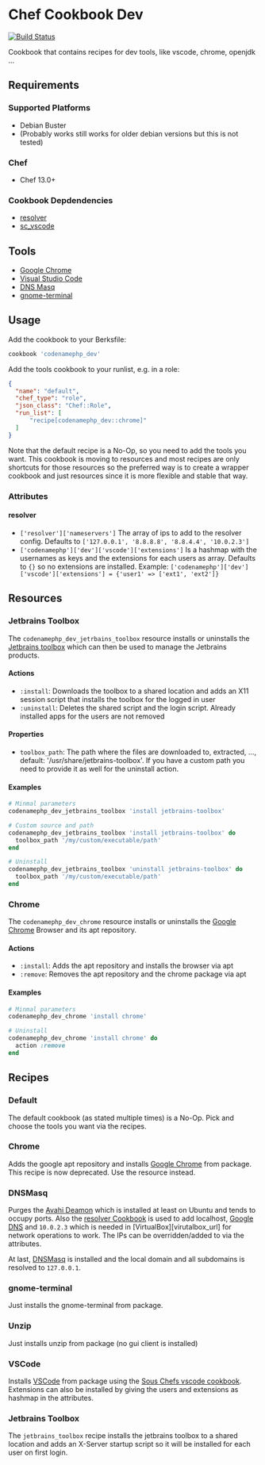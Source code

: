 # Chef Cookbook Dev
[![Build Status](https://travis-ci.com/codenamephp/chef.cookbook.dev.svg?branch=dev)](https://travis-ci.com/codenamephp/chef.cookbook.dev)

Cookbook that contains recipes for dev tools, like vscode, chrome, openjdk ...

## Requirements

### Supported Platforms

- Debian Buster
- (Probably works still works for older debian versions but this is not tested)

### Chef

- Chef 13.0+

### Cookbook Depdendencies

- [resolver][resolver_url]
- [sc_vscode][sc_vscode_url]

## Tools
- [Google Chrome][chrome_url]
- [Visual Studio Code][vscode_url]
- [DNS Masq][dnsmasq_url]
- [gnome-terminal][gnome-terminal_url]

## Usage

Add the cookbook to your Berksfile:

```ruby
cookbook 'codenamephp_dev'
```

Add the tools cookbook to your runlist, e.g. in a role:

```json
{
  "name": "default",
  "chef_type": "role",
  "json_class": "Chef::Role",
  "run_list": [
	  "recipe[codenamephp_dev::chrome]"
  ]
}
```

Note that the default recipe is a No-Op, so you need to add the tools you want. This cookbook is moving to resources and most recipes are only
shortcuts for those resources so the preferred way is to create a wrapper cookbook and just resources since it is more flexible and stable that way.

### Attributes

#### resolver
- `['resolver']['nameservers']` The array of ips to add to the resolver config. Defaults to `['127.0.0.1', '8.8.8.8', '8.8.4.4', '10.0.2.3']`
- `['codenamephp']['dev']['vscode']['extensions']` Is a hashmap with the usernames as keys and the extensions for each users as array. Defaults to `{}` so no extensions are installed.
Example: `['codenamephp']['dev']['vscode']['extensions'] = {'user1' => ['ext1', 'ext2']}`

## Resources

### Jetbrains Toolbox
The `codenamephp_dev_jetrbains_toolbox` resource installs or uninstalls the [Jetbrains toolbox][jetbrains_toolbox_url] which can then be used to manage the Jetbrains products.

#### Actions
- `:install`: Downloads the toolbox to a shared location and adds an X11 session script that installs the toolbox for the logged in user
- `:uninstall`: Deletes the shared script and the login script. Already installed apps for the users are not removed

#### Properties
- `toolbox_path`: The path where the files are downloaded to, extracted, ..., default: '/usr/share/jetbrains-toolbox'. If you have a custom path you need to provide it as well for the uninstall action.

#### Examples
```ruby
# Minmal parameters
codenamephp_dev_jetbrains_toolbox 'install jetbrains-toolbox'

# Custom source and path
codenamephp_dev_jetbrains_toolbox 'install jetbrains-toolbox' do
  toolbox_path '/my/custom/executable/path'
end

# Uninstall
codenamephp_dev_jetbrains_toolbox 'uninstall jetbrains-toolbox' do
  toolbox_path '/my/custom/executable/path'
end
```

### Chrome
The `codenamephp_dev_chrome` resource installs or uninstalls the [Google Chrome][chrome_url] Browser and its apt repository.

#### Actions
- `:install`: Adds the apt repository and installs the browser via apt
- `:remove`: Removes the apt repository and the chrome package via apt

#### Examples
```ruby
# Minmal parameters
codenamephp_dev_chrome 'install chrome'

# Uninstall
codenamephp_dev_chrome 'install chrome' do
  action :remove
end
```

## Recipes

### Default
The default cookbook (as stated multiple times) is a No-Op. Pick and choose the tools you want via the recipes.

### Chrome
Adds the google apt repository and installs [Google Chrome][chrome_url] from package. This recipe is now deprecated. Use the resource instead.

### DNSMasq
Purges the [Avahi Deamon][avahi_url] which is installed at least on Ubuntu and tends to occupy ports. Also the [resolver Cookbook][resolver_url]
is used to add localhost, [Google DNS][google_dns_url] and `10.0.2.3` which is needed in [VirtualBox][virutalbox_url] for network operations to work.
The IPs can be overridden/added to via the attributes.

At last, [DNSMasq][dnsmasq_url] is installed and the local domain and all subdomains is resolved to `127.0.0.1`.

### gnome-terminal
Just installs the gnome-terminal from package.

### Unzip
Just installs unzip from package (no gui client is installed)

### VSCode
Installs [VSCode][vscode_url] from package using the [Sous Chefs vscode cookbook][sc_vscode_url]. Extensions can also be installed by giving the users and extensions
as hashmap in the attributes.

### Jetbrains Toolbox
The `jetbrains_toolbox` recipe installs the jetbrains toolbox to a shared location and adds an X-Server startup script so it will be installed for each user on first
login.

[chrome_url]: https://www.google.de/chrome
[vscode_url]: https://code.visualstudio.com/
[dnsmasq_url]: https://wiki.archlinux.de/title/Dnsmasq
[gnome-terminal_url]: https://en.wikipedia.org/wiki/GNOME_Terminal
[resolver_url]: https://supermarket.chef.io/cookbooks/resolver
[avahi_url]: https://wiki.ubuntuusers.de/Avahi/
[google_dns_url]: https://developers.google.com/speed/public-dns/
[virtualbox_url]: https://www.virtualbox.org/
[sc_vscode_url]:  https://github.com/sous-chefs/vscode
[jetbrains_toolbox_url]: https://www.jetbrains.com/toolbox-app/